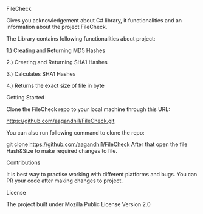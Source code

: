 FileCheck                                                                                               

Gives you acknowledgement about C# library, it functionalities and an information about the project FileCheck.

The Library contains following functionalities about project:

1.) Creating and Returning MD5 Hashes

2.) Creating and Returning SHA1 Hashes

3.) Calculates SHA1 Hashes

4.) Returns the exact size of file in byte

                                                                                                                                                                          
Getting Started

Clone the FileCheck repo to your local machine through this URL:

https://github.com/aagandhi1/FileCheck.git

You can also run following command to clone the repo:

git clone https://github.com/aagandhi1/FileCheck
After that open the file Hash&Size to make required changes to file.

                                                                                                                                                                             
Contributions

It is best way to practise working with different platforms and bugs. You can PR your code after making changes to project.

                                                                                                                                                                              
License

The project built under Mozilla Public License Version 2.0
